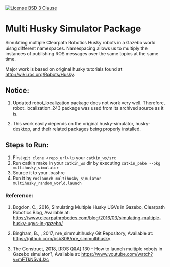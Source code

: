[![License BSD 3 Clause](https://img.shields.io/badge/License-BSD--3--Clause-brightgreen.svg)](https://opensource.org/licenses/BSD-3-Clause)
# Multi Husky Simulator Package
Simulating multiple Clearpath Robotics Husky robots in a Gazebo world uisng different namespaces. Namespacing allows us to multiply the instances of publishing ROS messages over the same topics at the same time.

Major work is based on original husky tutorials found at http://wiki.ros.org/Robots/Husky.

## Notice: 
1. Updated robot_localization package does not work very well. Therefore, robot_localization_243 package was used from its archived source as it is.

2. This work eavily depends on the original husky-simulator, husky-desktop, and their related packages being properly installed.

## Steps to Run:
1. First `git clone <repo_url>` to your `catkin_ws/src`
2. Run catkin make in your `catkin_ws` dir by executing `catkin_pake --pkg multihusky_simulator`
3. Source it to your .bashrc
4. Run it by `roslaunch multihusky_simulator multihusky_random_world.launch`

### Reference:
1. Bogdon, C., 2016, Simulating Multiple Husky UGVs in Gazebo, Clearpath Robotics Blog, Available at: https://www.clearpathrobotics.com/blog/2016/03/simulating-multiple-husky-ugvs-in-gazebo/

2. Bingham, B., <bsb808>, 2017, nre_simmultihusky Git Repository, Available at: https://github.com/bsb808/nre_simmultihusky

3. The Construct, 2018, [ROS Q&A] 130 - How to launch multiple robots in Gazebo simulator?, Available at: https://www.youtube.com/watch?v=mFTkN5v4Jzc


